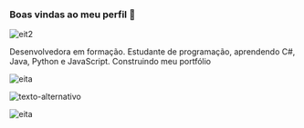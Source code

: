 
### Boas vindas ao meu perfil 🌺

![eit2](https://media.discordapp.net/attachments/734728994842345545/1269428122202279947/k3lqdl.png?ex=673b1cd1&is=6739cb51&hm=10ebbac01d8fc0c687d2856838bcfa1713cbfb3e21ed437dd85d0c9f511f9bfd&=&format=webp&quality=lossless)

Desenvolvedora em formação.
Estudante de programação, aprendendo C#, Java, Python e JavaScript.
Construindo meu portfólio

![eita](https://media.discordapp.net/attachments/734728994842345545/1269428048634187867/rp3w5k.png?ex=673b1cbf&is=6739cb3f&hm=bedadf7435ffff8551f4ede6df73f59397e030d9cfa255e1b7dd2afa93b4f961&=&format=webp&quality=lossless)

![texto-alternativo](https://i.pinimg.com/736x/8c/cf/7f/8ccf7f875274f25b7845aa9731ae2df4.jpg)

![eita](https://media.discordapp.net/attachments/734728994842345545/1269428048634187867/rp3w5k.png?ex=673b1cbf&is=6739cb3f&hm=bedadf7435ffff8551f4ede6df73f59397e030d9cfa255e1b7dd2afa93b4f961&=&format=webp&quality=lossless)

